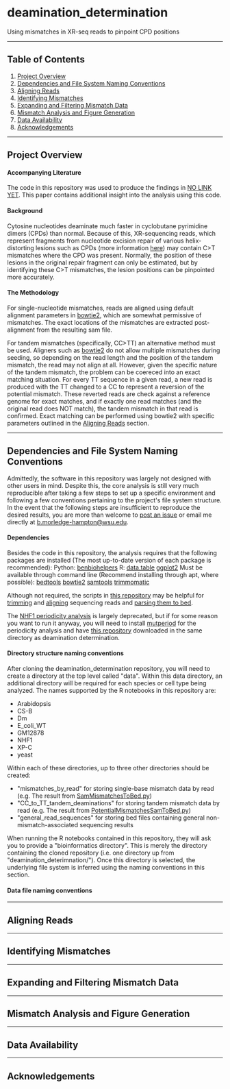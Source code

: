 # deamination_determination
Using mismatches in XR-seq reads to pinpoint CPD positions
***

## Table of Contents
1. [Project Overview](#project-overview)
2. [Dependencies and File System Naming Conventions](#dependencies-and-file-system-naming-conventions)
3. [Aligning Reads](#aligning-reads)
4. [Identifying Mismatches](#identifying-mismatches)
5. [Expanding and Filtering Mismatch Data](#expanding-and-filtering-mismatch-data)
6. [Mismatch Analysis and Figure Generation](#mismatch-analysis-and-figure-generation)
7. [Data Availability](#data-availability)
8. [Acknowledgements](#acknowledgements)
***

## Project Overview

#### Accompanying Literature
The code in this repository was used to produce the findings in [NO LINK YET](). This paper contains additional insight into the analysis using this code.

#### Background
Cytosine nucleotides deaminate much faster in cyclobutane pyrimidine dimers (CPDs) than normal. Because of this, XR-sequencing reads, which represent fragments from nucleotide excision repair of various helix-distorting lesions such as CPDs (more information [here](http://genesdev.cshlp.org/content/29/9/948)) may contain C>T mismatches where the CPD was present. Normally, the position of these lesions in the original repair fragment can only be estimated, but by identifying these C>T mismatches, the lesion positions can be pinpointed more accurately.

#### The Methodology
For single-nucleotide mismatches, reads are aligned using default alignment parameters in [bowtie2](http://bowtie-bio.sourceforge.net/bowtie2/index.shtml), which are somewhat permissive of mismatches. The exact locations of the mismatches are extracted post-alignment from the resulting sam file.

For tandem mismatches (specifically, CC>TT) an alternative method must be used. Aligners such as [bowtie2](http://bowtie-bio.sourceforge.net/bowtie2/index.shtml) do not allow multiple mismatches during seeding, so depending on the read length and the position of the tandem mismatch, the read may not align at all. However, given the specific nature of the tandem mismatch, the problem can be coereced into an exact matching situation. For every TT sequence in a given read, a new read is produced with the TT changed to a CC to represent a reversion of the potential mismatch. These reverted reads are check against a reference genome for exact matches, and if exactly one read matches (and the original read does NOT match), the tandem mismatch in that read is confirmed. Exact matching can be performed using bowtie2 with specific parameters outlined in the [Aligning Reads](#aligning-reads) section.
***

## Dependencies and File System Naming Conventions
Admittedly, the software in this repository was largely not designed with other users in mind. Despite this, the core analysis is still very much reproducible after taking a few steps to set up a specific environment and following a few conventions pertaining to the project's file system structure. In the event that the following steps are insufficient to reproduce the desired results, you are more than welcome to [post an issue](../../issues) or email me directly at b.morledge-hampton@wsu.edu.

#### Dependencies
Besides the code in this repository, the analysis requires that the following packages are installed (The most up-to-date version of each package is recommended):
Python:
  [benbiohelpers](https://github.com/bmorledge-hampton19/benbiohelpers)
R:
  [data.table](https://cran.r-project.org/web/packages/data.table/index.html)
  [ggplot2](https://cran.r-project.org/web/packages/ggplot2/index.html)
Must be available through command line (Recommend installing through apt, where possible):
  [bedtools](https://bedtools.readthedocs.io/en/latest/) 
  [bowtie2](http://bowtie-bio.sourceforge.net/bowtie2/index.shtml)
  [samtools](http://www.htslib.org/)
  [trimmomatic](http://www.usadellab.org/cms/?page=trimmomatic)
  
Although not required, the scripts in [this repository](https://github.com/bmorledge-hampton19/XR-seq_Analysis) may be helpful for [trimming](https://github.com/bmorledge-hampton19/XR-seq_Analysis/blob/main/TrimAdaptorSequences.py) and [aligning](https://github.com/bmorledge-hampton19/XR-seq_Analysis/blob/main/TrimmedFastqToSam.py) sequencing reads and [parsing them to bed](NEED_TO_MAKE_THIS_SCRIPT_ALSO_DID_YOU_REMOVE_MUTPERIOD_DEPENDENCIES).
  
The [NHF1 periodicity analysis](R/NHF1DeaminationPeriodicityAnalysis.rmd) is largely deprecated, but if for some reason you want to run it anyway, you will need to install [mutperiod](https://github.com/bmorledge-hampton19/mutperiod) for the periodicity analysis and have [this repository](https://github.com/bmorledge-hampton19/Chromatin_Features_Analysis) downloaded in the same directory as deamination determination.

#### Directory structure naming conventions
After cloning the deamination_determination repository, you will need to create a directory at the top level called "data". Within this data directory, an additional directory will be required for each species or cell type being analyzed. The names supported by the R notebooks in this repository are:
- Arabidopsis
- CS-B
- Dm
- E_coli_WT
- GM12878
- NHF1
- XP-C
- yeast

Within each of these directories, up to three other directories should be created:
- "mismatches_by_read" for storing single-base mismatch data by read (e.g. The result from [SamMismatchesToBed.py](python/SamMismatchesToBed.py))
- "CC_to_TT_tandem_deaminations" for storing tandem mismatch data by read (e.g. The result from [PotentialMismatchesSamToBed.py](python/PotentialMismatchesSamToBed.py))
- "general_read_sequences" for storing bed files containing general non-mismatch-associated sequencing results

When running the R notebooks contained in this repository, they will ask you to provide a "bioinformatics directory". This is merely the directory containing the cloned repository (i.e. one directory up from "deamination_deterimnation/"). Once this directory is selected, the underlying file system is inferred using the naming conventions in this section.

#### Data file naming conventions

***

## Aligning Reads
***

## Identifying Mismatches
***

## Expanding and Filtering Mismatch Data
***

## Mismatch Analysis and Figure Generation
***

## Data Availability
***

## Acknowledgements

